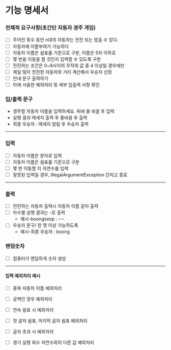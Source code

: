 # 기능 명세서
### 전체적 요구사항(초간단 자동자 경주 게임)
-[ ] 주어진 횟수 동안 n대의 자동차는 전진 또는 멈출 수 있다.
-[ ] 자동차에 이름부여가 가능하다
-[ ] 자동차 이름은 쉼표를 기준으로 구분, 이름은 5자 이하로
-[ ] 몇 번을 이동을 할 것인지 입력할 수 있도록 구현
-[ ] 전진하는 조건은 0~9사이의 무작위 값 중 4 이상일 경우에만
-[ ] 제일 많이 전진한 자동차와 거리 계산해서 우승자 선정
-[ ] 안내 문구 출력하기
-[ ] 아래 서술한 예외처리 및 세부 입출력 사항 확인 

### 입/출력 문구
* 경주할 자동차 이름을 입력하세요. 뒤에 줄 바꿈 후 입력
* 실행 결과 메세지 출력 후 줄바꿈 후 출력
* 최종 우승자 : 메세지 알림 후 우승자 출력
---
### 입력
- [ ] 자동차 이름은 문자로 입력
- [ ] 자동차 이름은 쉼표를 기준으로 구분 
- [ ] 몇 번 이동할 지 자연수를 입력 
- [ ] 잘못된 입력일 경우, IllegalArgumentException 던지고 종료
---
### 출력
-[ ] 전진하는 자동차 출력시 자동차 이름 같이 출력
-[ ] 차수별 실행 결과는 -로 출력
    * 예시-boongseop : --- 
-[ ] 우승자 문구/ 한 명 이상 가능하도록
    * 예시-최종 우승자 : boong
### 랜덤숫자
-[ ] 컴퓨터가 랜덤하게 숫자 생성
---
#### 입력 예외처리 예시
-[ ] 중복 자동차 이름 예외처리
-[ ] 공백인 경우 예외처리
-[ ] 연속 쉼표 시 예외처리
-[ ] 첫 글자 쉼표, 마지막 글자 쉼표 예외처리
-[ ] 글자 초과 시 예외처리
-[ ] 경기 실행 회수 자연수외의 다른 값 예외처리


